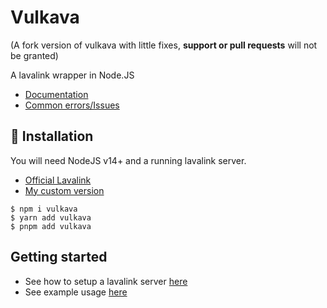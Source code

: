 # Vulkava

(A fork version of vulkava with little fixes, **support or pull requests** will not be granted)

A lavalink wrapper in Node.JS

- [Documentation](https://vulkava.js.org)
- [Common errors/Issues](https://vulkava.js.org/common-issues)

## 🔌 Installation
You will need NodeJS v14+ and a running lavalink server.
- [Official Lavalink](https://github.com/freyacodes/Lavalink)
- [My custom version](https://github.com/davidffa/lavalink/releases)
```console
$ npm i vulkava
$ yarn add vulkava
$ pnpm add vulkava
```

## Getting started
- See how to setup a lavalink server [here](https://github.com/freyacodes/Lavalink#readme)
- See example usage [here](https://github.com/davidffa/Vulkava/tree/main/examples/ExampleBot.md)
